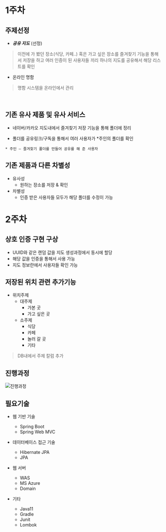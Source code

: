 # 1주차
## 주제선정

- ***공유 지도*** (선정)
> 이전에 가 봤던 장소(식당, 카페..) 혹은 가고 싶은 장소를 즐겨찾기 기능을 통해서 저장을 하고 여러 인증이 된 사용자들 끼리 하나의 지도를 공유해서 해당 리스트를 확인
 
- 온라인 명함
> 명함 시스템을 온라인에서 관리

<br>

## 기존 유사 제품 및 유사 서비스

- 네이버/카카오 지도내에서 
   즐겨찾기 저장 기능을 통해 
   폴더에 정리

- 폴더를 공유링크/구독을 통해서
    여러 사용자가 *주인의 폴더를 확인

```
* 주인 – 즐겨찾기 폴더를 만들어 공유를 해 준 사용자
```
## 기존 제품과 다른 차별성

- 유사성 
    - 원하는 장소를 저장 & 확인
- 차별성
    - 인증 받은 사용자들 모두가 해당 폴더를 수정이 가능 

# 2주차

## 상호 인증 구현 구상
- UUID와 같은 랜덤 값을 지도 생성과정에서 동시에 할당
- 해당 값을 인증을 통해서 사용 가능
- 지도 정보란에서 사용자들 확인 가능

## 저장된 위치 관련 추가기능
- 위치주제
    - 대주제
        - 가본 곳
        - 가고 싶은 곳
    - 소주제
        - 식당
        - 카페
        - 놀러 갈 곳
        - 기타

> DB내에서 주제 칼럼 추가

## 진행과정
![진행과정](https://github.com/wnghdtjr129/SenierProject/blob/main/%EC%A7%84%ED%96%89%EC%83%81%ED%99%A9.png?raw=true)


## 필요기술
- 웹 기반 기술
    - Spring Boot
    - Spring Web MVC

- 데이터베이스 접근 기술
    - Hibernate JPA
    - JPA

- 웹 서버
    - WAS
    - MS Azure
    - Domain

- 기타
    - Java11 
    - Gradle
    - Junit
    - Lombok